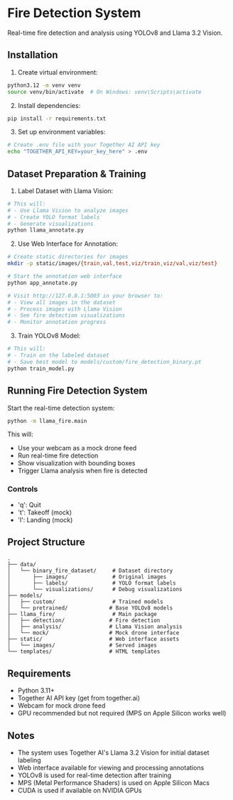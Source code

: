 # Fire Detection System

Real-time fire detection and analysis using YOLOv8 and Llama 3.2 Vision.

## Installation

1. Create virtual environment:
```bash
python3.12 -m venv venv
source venv/bin/activate  # On Windows: venv\Scripts\activate
```

2. Install dependencies:
```bash
pip install -r requirements.txt
```

3. Set up environment variables:
```bash
# Create .env file with your Together AI API key
echo "TOGETHER_API_KEY=your_key_here" > .env
```

## Dataset Preparation & Training

1. Label Dataset with Llama Vision:
```bash
# This will:
# - Use Llama Vision to analyze images
# - Create YOLO format labels
# - Generate visualizations
python llama_annotate.py
```

2. Use Web Interface for Annotation:
```bash
# Create static directories for images
mkdir -p static/images/{train,val,test,viz/train,viz/val,viz/test}

# Start the annotation web interface
python app_annotate.py

# Visit http://127.0.0.1:5003 in your browser to:
# - View all images in the dataset
# - Process images with Llama Vision
# - See fire detection visualizations
# - Monitor annotation progress
```

3. Train YOLOv8 Model:
```bash
# This will:
# - Train on the labeled dataset
# - Save best model to models/custom/fire_detection_binary.pt
python train_model.py
```

## Running Fire Detection System

Start the real-time detection system:
```bash
python -m llama_fire.main
```

This will:
- Use your webcam as a mock drone feed
- Run real-time fire detection
- Show visualization with bounding boxes
- Trigger Llama analysis when fire is detected

### Controls
- 'q': Quit
- 't': Takeoff (mock)
- 'l': Landing (mock)

## Project Structure
```
.
├── data/
│   └── binary_fire_dataset/     # Dataset directory
│       ├── images/              # Original images
│       ├── labels/              # YOLO format labels
│       └── visualizations/      # Debug visualizations
├── models/
│   ├── custom/                  # Trained models
│   └── pretrained/             # Base YOLOv8 models
├── llama_fire/                  # Main package
│   ├── detection/              # Fire detection
│   ├── analysis/               # Llama Vision analysis
│   └── mock/                   # Mock drone interface
├── static/                     # Web interface assets
│   └── images/                 # Served images
└── templates/                  # HTML templates
```

## Requirements
- Python 3.11+
- Together AI API key (get from together.ai)
- Webcam for mock drone feed
- GPU recommended but not required (MPS on Apple Silicon works well)

## Notes
- The system uses Together AI's Llama 3.2 Vision for initial dataset labeling
- Web interface available for viewing and processing annotations
- YOLOv8 is used for real-time detection after training
- MPS (Metal Performance Shaders) is used on Apple Silicon Macs
- CUDA is used if available on NVIDIA GPUs
